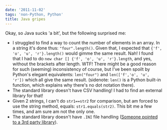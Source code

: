 ```yaml
---
date: '2011-11-02'
tags: 'non-Python, Python'
title: Java gripes
---
```


Okay, so Java sucks \'a bit\', but the following surprised me:

-   I struggled to find a way to count the number of elements in an
    array. In a string it\'s done thus: `"four".length()`. Given that, I
    expected that `{'f', 'o', 'u', 'r'}.length()` would gimme the same
    result. Nah! I found that I had to do
    `new char [] {'f', 'o', 'u', 'r'}.length`, and yes, without the
    brackets after length. WTF! There might be a good reason for such
    (seeming) inconsistency of course, but I\'ve been spoilt by
    Python\'s elegant equivalents: `len("four")` and
    `len(['f','o', 'u', 'r'])` which all give the same result.
    (sidenote: `len()` is a Python built-in function, which explains why
    there\'s no dot notation there).
-   The standard library doesn\'t have CSV handling! I had to find an
    external library for that!
-   Given 2 strings, I can\'t do `str1==str2` for comparison, but am
    forced to use the string method, equals: `str1.equals(str2)`. This
    bit me a few times, and am sure am not the only one.
-   The standard library doesn\'t have `.INI` file handling ([Someone
    pointed to a 3rd party library]).

  [Someone pointed to a 3rd party library]: http://stackoverflow.com/questions/3728823
